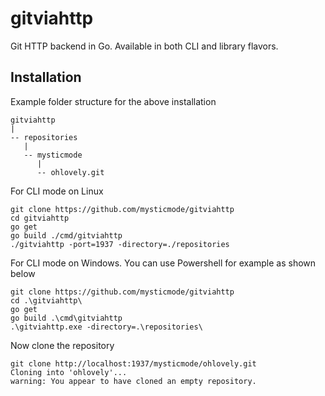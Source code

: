 # gitviahttp
Git HTTP backend in Go. Available in both CLI and library flavors.

## Installation
Example folder structure for the above installation
```
gitviahttp
|
-- repositories
   |
   -- mysticmode
      |
      -- ohlovely.git
```

For CLI mode on Linux
```
git clone https://github.com/mysticmode/gitviahttp
cd gitviahttp
go get
go build ./cmd/gitviahttp
./gitviahttp -port=1937 -directory=./repositories
```

For CLI mode on Windows. You can use Powershell for example as shown below
```
git clone https://github.com/mysticmode/gitviahttp
cd .\gitviahttp\
go get
go build .\cmd\gitviahttp
.\gitviahttp.exe -directory=.\repositories\
```

Now clone the repository
```
git clone http://localhost:1937/mysticmode/ohlovely.git
Cloning into 'ohlovely'...
warning: You appear to have cloned an empty repository.
```
